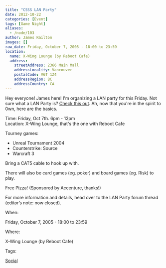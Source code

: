 ```yaml
---
title: "CSSS LAN Party"
date: 2012-10-22
categories: [Event]
tags: [Game Night]
aliases:
  - /node/103
author: James Railton
images: []
raw_date: Friday, October 7, 2005 - 18:00 to 23:59
location:
  name: X-Wing Lounge (by Reboot Cafe)
  address:
    streetAddress: 2366 Main Mall
    addressLocality: Vancouver
    postalCode: V6T 1Z4
    addressRegion: BC
    addressCountry: CA
---
```


Hey everyone! James here! I'm organizing a LAN party for this Friday. Not sure what a LAN Party is? [Check this out](http://www.lanparty.com/theguide/gettingstarted.shtm). Ah, now that you're in the spirit to 0wn, here are the basics.

Time: Friday, Oct 7th. 6pm - 12pm \
Location: X-Wing Lounge, that's the one with Reboot Cafe

Tourney games:
- Unreal Tournament 2004
- Counterstrike: Source
- Warcraft 3

Bring a CAT5 cable to hook up with.

There will also be card games (eg. poker) and board games (eg. Risk) to play.

Free Pizza! (Sponsored by Accenture, thanks!)

For more information and details, head over to the LAN Party forum thread (editor’s note: now closed).

When: 

Friday, October 7, 2005 - 18:00 to 23:59

Where: 

X-Wing Lounge (by Reboot Cafe)

Tags: 

[Social](/social)
